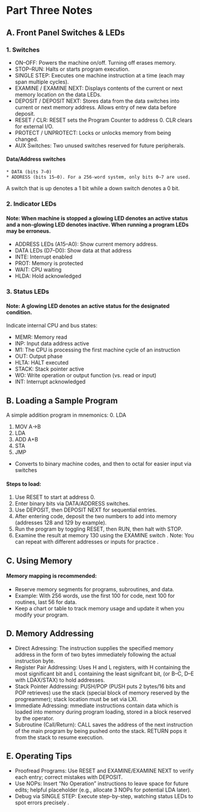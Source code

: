 # Part Three Notes

## A. Front Panel Switches & LEDs
### 1. Switches
* ON–OFF: Powers the machine on/off. Turning off erases memory. 
* STOP–RUN: Halts or starts program execution.
* SINGLE STEP: Executes one machine instruction at a time (each may span multiple cycles).
* EXAMINE / EXAMINE NEXT: Displays contents of the current or next memory location on the data LEDs.
* DEPOSIT / DEPOSIT NEXT: Stores data from the data switches into current or next memory address. Allows entry of new data before deposit.
* RESET / CLR: RESET sets the Program Counter to address 0. CLR clears for external I/O.
* PROTECT / UNPROTECT: Locks or unlocks memory from being changed.
* AUX Switches: Two unused switches reserved for future peripherals.
#### Data/Address switches
	* DATA (bits 7–0)
	* ADDRESS (bits 15–0). For a 256-word system, only bits 0–7 are used.
A switch that is up denotes a 1 bit while a down switch denotes a 0 bit.

### 2. Indicator LEDs
#### Note: When machine is stopped a glowing LED denotes an active status and a non-glowing LED denotes inactive. When running a program LEDs may be erroneus.
* ADDRESS LEDs (A15–A0): Show current memory address.
* DATA LEDs (D7–D0): Show data at that address
* INTE: Interrupt enabled
* PROT: Memory is protected
* WAIT: CPU waiting
* HLDA: Hold acknowledged 

### 3. Status LEDs
#### Note: A glowing LED denotes an active status for the designated condition.
Indicate internal CPU and bus states:
* MEMR: Memory read
* INP: Input data address active
* M1: The CPU is processing the first machine cycle of an instruction
* OUT: Output phase
* HLTA: HALT executed
* STACK: Stack pointer active
* WO: Write operation or output function (vs. read or input)
* INT: Interrupt acknowledged

## B. Loading a Sample Program
A simple addition program in mnemonics: 
0. LDA 
1. MOV A→B 
2. LDA 
3. ADD A+B 
4. STA 
5. JMP

* Converts to binary machine codes, and then to octal for easier input via switches 

#### Steps to load:

1. Use RESET to start at address 0.
2. Enter binary bits via DATA/ADDRESS switches.
3. Use DEPOSIT, then DEPOSIT NEXT for sequential entries.
4. After entering code, deposit the two numbers to add into memory (addresses 128 and 129 by example).
5. Run the program by toggling RESET, then RUN, then halt with STOP.
6. Examine the result at memory 130 using the EXAMINE switch .
Note: You can repeat with different addresses or inputs for practice .

## C. Using Memory
#### Memory mapping is recommended:
* Reserve memory segments for programs, subroutines, and data.
* Example: With 256 words, use the first 100 for code, next 100 for routines, last 56 for data.
* Keep a chart or table to track memory usage and update it when you modify your program.

## D. Memory Addressing
* Direct Adressing: The instruction supplies the specified memory address in the form of two bytes immediately following the actual instruction byte.
* Register Pair Addressing: Uses H and L registers, with H containing the most significant bit and L containing the least signifcant bit, (or B–C, D–E with LDAX/STAX) to hold addresses.
* Stack Pointer Addressing: PUSH/POP (PUSH puts 2 bytes/16 bits and POP retrieves) use the stack (special block of memory reserved by the progreammer); stack location must be set via LXI.
* Immediate Adressing: mmediate instructions contain data which is loaded into memory during program loading, stored in a block reserved by the operator.
* Subroutine (Call/Return): CALL saves the  address of the next instruction of the main program by being pushed onto the stack. RETURN pops it from the stack to resume execution.

## E. Operating Tips
* Proofread Programs: Use RESET and EXAMINE/EXAMINE NEXT to verify each entry; correct mistakes with DEPOSIT.
* Use NOPs: Insert “No Operation” instructions to leave space for future edits; helpful placeholder (e.g., allocate 3 NOPs for potential LDA later).
* Debug via SINGLE STEP: Execute step-by-step, watching status LEDs to spot errors precisely .


